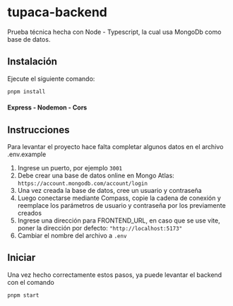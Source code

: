 # tupaca-backend
Prueba técnica hecha con Node - Typescript, la cual usa MongoDb como base de datos.

## Instalación
Ejecute el siguiente comando:

```bash
pnpm install
```

#### Express - Nodemon - Cors

## Instrucciones
Para levantar el proyecto hace falta completar algunos datos en el archivo .env.example
1. Ingrese un puerto, por ejemplo `3001`
2. Debe crear una base de datos online en Mongo Atlas: `https://account.mongodb.com/account/login` 
3. Una vez creada la base de datos, cree un usuario y contraseña
4. Luego conectarse mediante Compass, copie la cadena de conexión y reemplace los parámetros de usuario y contraseña por los previamente creados
5. Ingrese una dirección para FRONTEND_URL, en caso que se use vite, poner la dirección por defecto: `"http://localhost:5173"`
6. Cambiar el nombre del archivo a `.env`

## Iniciar
Una vez hecho correctamente estos pasos, ya puede levantar el backend con el comando
```bash
pnpm start
```
